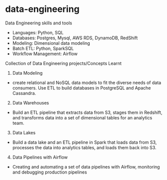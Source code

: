 # data-engineering

Data Engineering skills and tools
* Languages: Python, SQL
*  Databases: Postgres, Mysql, AWS RDS, DynamoDB, RedShift
* Modeling: Dimensional data modeling
* Batch ETL: Python, SparkSQL
* Workflow Management: Airflow

Collection of Data Engineering projects/Concepts Learnt
1. Data Modeling
  * create relational and NoSQL data models to fit the diverse needs of data consumers. Use ETL to build databases in PostgreSQL and Apache Cassandra.
2. Data Warehouses
  * Build an ETL pipeline that extracts data from S3, stages them in Redshift, and transforms data into a set of dimensional tables for an analytics team.
3. Data Lakes
  * Build a data lake and an ETL pipeline in Spark that loads data from S3, processes the data into analytics tables, and loads them back into S3.
4. Data Pipelines with Airflow
  * Creating and automating a set of data pipelines with Airflow, monitoring and debugging production pipelines

